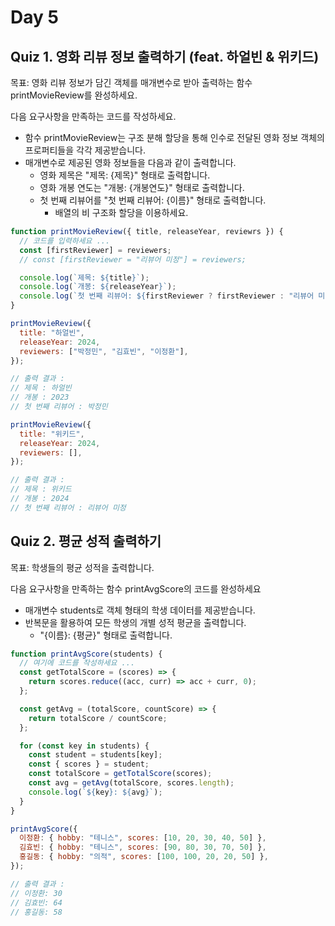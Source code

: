# Day 5

## Quiz 1. 영화 리뷰 정보 출력하기 (feat. 하얼빈 & 위키드)

목표: 영화 리뷰 정보가 담긴 객체를 매개변수로 받아 출력하는 함수 printMovieReview를 완성하세요.

다음 요구사항을 만족하는 코드를 작성하세요.

- 함수 printMovieReview는 구조 분해 할당을 통해 인수로 전달된 영화 정보 객체의 프로퍼티들을 각각 제공받습니다.
- 매개변수로 제공된 영화 정보들을 다음과 같이 출력합니다.
  - 영화 제목은 "제목: {제목}" 형태로 출력합니다.
  - 영화 개봉 연도는 "개봉: {개봉연도}" 형태로 출력합니다.
  - 첫 번째 리뷰어를 "첫 번째 리뷰어: {이름}" 형태로 출력합니다.
    - 배열의 비 구조화 할당을 이용하세요.

```javascript
function printMovieReview({ title, releaseYear, reviewrs }) {
  // 코드를 입력하세요 ...
  const [firstReviewer] = reviewers;
  // const [firstReviewer = "리뷰어 미정"] = reviewers;

  console.log(`제목: ${title}`);
  console.log(`개봉: ${releaseYear}`);
  console.log(`첫 번째 리뷰어: ${firstReviewer ? firstReviewer : "리뷰어 미정"}`);
}

printMovieReview({
  title: "하얼빈",
  releaseYear: 2024,
  reviewers: ["박정민", "김효빈", "이정환"],
});

// 출력 결과 :
// 제목 : 하얼빈
// 개봉 : 2023
// 첫 번째 리뷰어 : 박정민

printMovieReview({
  title: "위키드",
  releaseYear: 2024,
  reviewers: [],
});

// 출력 결과 :
// 제목 : 위키드
// 개봉 : 2024
// 첫 번째 리뷰어 : 리뷰어 미정
```

## Quiz 2. 평균 성적 출력하기

목표: 학생들의 평균 성적을 출력합니다.

다음 요구사항을 만족하는 함수 printAvgScore의 코드를 완성하세요

- 매개변수 students로 객체 형태의 학생 데이터를 제공받습니다.
- 반복문을 활용하여 모든 학생의 개별 성적 평균을 출력합니다.
  - "{이름}: {평균}" 형태로 출력합니다.

```javascript
function printAvgScore(students) {
  // 여기에 코드를 작성하세요 ...
  const getTotalScore = (scores) => {
    return scores.reduce((acc, curr) => acc + curr, 0);
  };

  const getAvg = (totalScore, countScore) => {
    return totalScore / countScore;
  };

  for (const key in students) {
    const student = students[key];
    const { scores } = student;
    const totalScore = getTotalScore(scores);
    const avg = getAvg(totalScore, scores.length);
    console.log(`${key}: ${avg}`);
  }
}

printAvgScore({
  이정환: { hobby: "테니스", scores: [10, 20, 30, 40, 50] },
  김효빈: { hobby: "테니스", scores: [90, 80, 30, 70, 50] },
  홍길동: { hobby: "의적", scores: [100, 100, 20, 20, 50] },
});

// 출력 결과 :
// 이정환: 30
// 김효빈: 64
// 홍길동: 58
```
